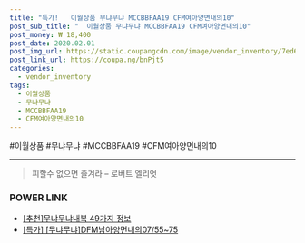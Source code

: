 ```yaml
--- 
title: "특가!   이월상품 무냐무냐 MCCBBFAA19 CFM여아양면내의10" 
post_sub_title: "  이월상품 무냐무냐 MCCBBFAA19 CFM여아양면내의10" 
post_money: ₩ 18,400 
post_date: 2020.02.01 
post_img_url: https://static.coupangcdn.com/image/vendor_inventory/7ed6/1f2546e195544bdbab51cd4116768a97673e88e48cf56ffacb3a20a9b39c.jpg 
post_link_url: https://coupa.ng/bnPjt5 
categories: 
  - vendor_inventory 
tags: 
  - 이월상품 
  - 무냐무냐 
  - MCCBBFAA19 
  - CFM여아양면내의10 
--- 
```

  #이월상품 #무냐무냐 #MCCBBFAA19 #CFM여아양면내의10 
<hr> 

> 피할수 없으면 즐겨라 – 로버트 엘리엇 


### POWER LINK

* <a href="https://blog.naver.com/fasyy4321/221792379917" target="_blank">[추천]무냐무냐내복 49가지 정보</a>
* <a href="https://blog.naver.com/sakai111/221792799574" target="_blank">[특가] [무냐무냐]DFM남아양면내의07/55~75</a>

